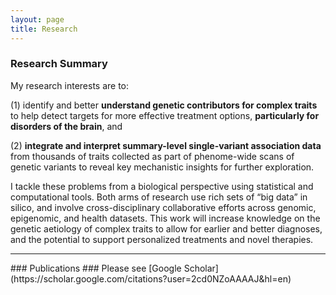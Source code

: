 ```yaml
---
layout: page
title: Research 
---
```


### Research Summary
My research interests are to: 
<p>(1) identify and better <b>understand genetic contributors for complex traits</b> to help detect targets for more effective treatment options, <b>particularly for disorders of the brain</b>, and</p>
<p>(2) <b>integrate and interpret summary-level single-variant association data</b> from thousands of traits collected as part of phenome-wide scans of genetic variants to reveal key mechanistic insights for further exploration.</p>
<p>I tackle these problems from a biological perspective using statistical and computational tools. Both arms of research use rich sets of “big data” in silico, and involve cross-disciplinary collaborative efforts across genomic, epigenomic, and health datasets. This work will increase knowledge on the genetic aetiology of complex traits to allow for earlier and better diagnoses, and the potential to support personalized treatments and novel therapies.</p> 

<hr>
### Publications ###
Please see [Google Scholar](https://scholar.google.com/citations?user=2cd0NZoAAAAJ&hl=en)
